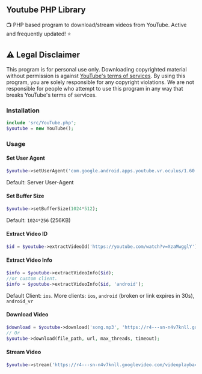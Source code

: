 ## Youtube PHP Library

📺 PHP based program to download/stream videos from YouTube. Active and frequently updated! ⭐

## :warning: Legal Disclaimer

This program is for personal use only. 
Downloading copyrighted material without permission is against [YouTube's terms of services](https://www.youtube.com/static?template=terms). 
By using this program, you are solely responsible for any copyright violations. 
We are not responsible for people who attempt to use this program in any way that breaks YouTube's terms of services.

### Installation
```php
include 'src/YouTube.php';
$youtube = new YouTube();
```

### Usage

#### Set User Agent
```php
$youtube->setUserAgent('com.google.android.apps.youtube.vr.oculus/1.60.19 (Linux; U; Android 12L; eureka-user Build/SQ3A.220605.009.A1) gzip');
```
Default: Server User-Agent

#### Set Buffer Size
```php
$youtube->setBufferSize(1024*512);
```
Default: `1024*256` (256KB)

#### Extract Video ID
```php
$id = $youtube->extractVideoId('https://youtube.com/watch?v=XzaMwgglY');
```

#### Extract Video Info
```php
$info = $youtube->extractVideoInfo($id);
//or custom client.
$info = $youtube->extractVideoInfo($id, 'android');
```
Default Client: `ios`. More clients: `ios`, `android` (broken or link expires in 30s), `android_vr`

#### Download Video
```php
$download = $youtube->download('song.mp3', 'https://r4---sn-n4v7knll.googlevideo.com/videoplayback?...');
// Or
$youtube->download(file_path, url, max_threads, timeout);
```

#### Stream Video
```php
$youtube->stream('https://r4---sn-n4v7knll.googlevideo.com/videoplayback?...');
```
